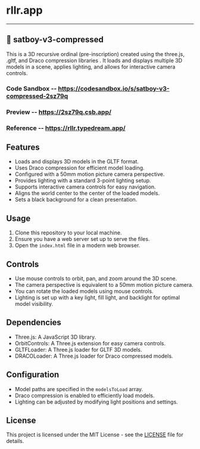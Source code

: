 # rllr.app

---

## 📂 satboy-v3-compressed

This is a 3D recursive ordinal (pre-inscription) created using the three.js, .gltf, and Draco compression libraries . It loads and displays multiple 3D models in a scene, applies lighting, and allows for interactive camera controls.

### Code Sandbox -- https://codesandbox.io/s/satboy-v3-compressed-2sz79q

### Preview -- https://2sz79q.csb.app/

### Reference -- https://rllr.typedream.app/

## Features

- Loads and displays 3D models in the GLTF format.
- Uses Draco compression for efficient model loading.
- Configured with a 50mm motion picture camera perspective.
- Provides lighting with a standard 3-point lighting setup.
- Supports interactive camera controls for easy navigation.
- Aligns the world center to the center of the loaded models.
- Sets a black background for a clean presentation.

## Usage

1. Clone this repository to your local machine.
2. Ensure you have a web server set up to serve the files.
3. Open the `index.html` file in a modern web browser.

## Controls

- Use mouse controls to orbit, pan, and zoom around the 3D scene.
- The camera perspective is equivalent to a 50mm motion picture camera.
- You can rotate the loaded models using mouse controls.
- Lighting is set up with a key light, fill light, and backlight for optimal model visibility.

## Dependencies

- Three.js: A JavaScript 3D library.
- OrbitControls: A Three.js extension for easy camera controls.
- GLTFLoader: A Three.js loader for GLTF 3D models.
- DRACOLoader: A Three.js loader for Draco compressed models.

## Configuration

- Model paths are specified in the `modelsToLoad` array.
- Draco compression is enabled to efficiently load models.
- Lighting can be adjusted by modifying light positions and settings.

## License

This project is licensed under the MIT License - see the [LICENSE](LICENSE) file for details.
